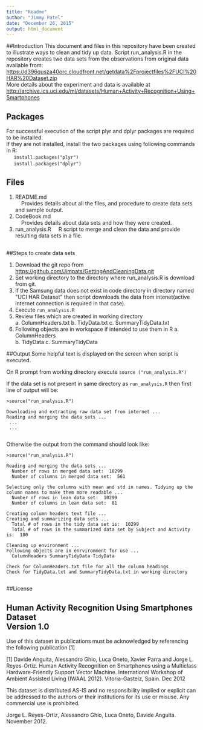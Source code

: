 ```yaml
---
title: "Readme"
author: "Jimmy Patel"
date: "December 26, 2015"
output: html_document
---
```


##Introduction 
This document and files in this repository have been created to illustrate ways to clean and tidy up data.
Script run_analysis.R in the repository creates two data sets from the observations from original data available from:   
https://d396qusza40orc.cloudfront.net/getdata%2Fprojectfiles%2FUCI%20HAR%20Dataset.zip   
More details about the experiment and data is available at <BR> http://archive.ics.uci.edu/ml/datasets/Human+Activity+Recognition+Using+Smartphones  

## Packages  
For successful execution of the script plyr and dplyr packages are required to be installed.  
If they are not installed, install the two packages using following commands in R:  
    &nbsp;&nbsp;&nbsp;&nbsp; `install.packages("plyr")`   
    &nbsp;&nbsp;&nbsp;&nbsp; `install.packages("dplyr")`    
      
## Files
1.  README.md   
    &nbsp;&nbsp;&nbsp;&nbsp;Provides details about all the files, and procedure to create data sets and sample output.  
2.  CodeBook.md   
    &nbsp;&nbsp;&nbsp;&nbsp;Provides details about data sets and how they were created.
3.  run_analysis.R
    &nbsp;&nbsp;&nbsp;&nbsp;R script to merge and clean the data and provide resulting data sets in a file.
    
## 
##Steps to create data sets
1.  Download the git repo from https://github.com/Jimpats/GettingAndCleaningData.git      
2.  Set working directory to the directory where run_analysis.R is download from git.    
3.  If the Samsung data does not exist in code directory in directory named "UCI HAR Dataset" then script downloads the data from intenet(active internet connection is required in that case).   
3.  Execute `run_analysis.R`    
4.  Review files which are created in working directory   
      a.  ColumnHeaders.txt
      b.  TidyData.txt
      c.  SummaryTidyData.txt
5.  Following objects are in workspace if intended to use them in R
      a.  ColumnHeaders  
      b.  TidyData
      c.  SummaryTidyData

##Output
Some helpful text is displayed on the screen when script is executed.

On R prompt from working directory execute `source ("run_analysis.R")`

If the data set is not present in same directory as `run_analysis.R` then first line of output will be:    
```
>source("run_analysis.R")  
   
Downloading and extracting raw data set from internet ...     
Reading and merging the data sets ...   
 ...  
 ...  
 
```   

Otherwise the output from the command should look like:
```
>source("run_analysis.R")  

Reading and merging the data sets ...   
  Number of rows in merged data set:  10299    
  Number of columns in merged data set:  561    
   
Selecting only the columns with mean and std in names. Tidying up the column names to make them more readable ...    
  Number of rows in lean data set:  10299   
  Number of columns in lean data set:  81   
   
Creating column headers text file ...   
Creating and summarizing data sets ...   
  Total # of rows in the tidy data set is:  10299   
  Total # of rows in the summarized data set by Subject and Activity is:  180   
   
Cleaning up environment ...    
Following objects are in enrvironment for use ...    
  ColumnHeaders SummaryTidyData TidyData    
    
Check for ColumnHeaders.txt file for all the column headings    
Check for TidyData.txt and SummaryTidyData.txt in working directory   
   
```
  
##License     

Human Activity Recognition Using Smartphones Dataset   
Version 1.0    
--------------------------------------------------------------------------------------------------------   
  
Use of this dataset in publications must be acknowledged by referencing the following publication [1]   

[1] Davide Anguita, Alessandro Ghio, Luca Oneto, Xavier Parra and Jorge L. Reyes-Ortiz. Human Activity Recognition on Smartphones using a Multiclass Hardware-Friendly Support Vector Machine. International Workshop of Ambient Assisted Living (IWAAL 2012). Vitoria-Gasteiz, Spain. Dec 2012   

This dataset is distributed AS-IS and no responsibility implied or explicit can be addressed to the authors or their institutions for its use or misuse. Any commercial use is prohibited.   
   
Jorge L. Reyes-Ortiz, Alessandro Ghio, Luca Oneto, Davide Anguita. November 2012.    